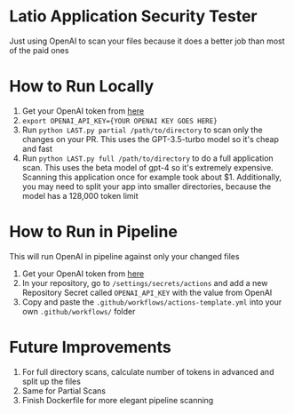 # Latio Application Security Tester
Just using OpenAI to scan your files because it does a better job than most of the paid ones

# How to Run Locally

1. Get your OpenAI token from [here](https://platform.openai.com/api-keys)
2. `export OPENAI_API_KEY={YOUR OPENAI KEY GOES HERE}`
3. Run `python LAST.py partial /path/to/directory` to scan only the changes on your PR. This uses the GPT-3.5-turbo model so it's cheap and fast
4. Run `python LAST.py full /path/to/directory` to do a full application scan. This uses the beta model of gpt-4 so it's extremely expensive. Scanning this application once for example took about $1. Additionally, you may need to split your app into smaller directories, because the model has a 128,000 token limit 

# How to Run in Pipeline

This will run OpenAI in pipeline against only your changed files

1. Get your OpenAI token from [here](https://platform.openai.com/api-keys)
2. In your repository, go to `/settings/secrets/actions` and add a new Repository Secret called `OPENAI_API_KEY` with the value from OpenAI
3. Copy and paste the `.github/workflows/actions-template.yml` into your own `.github/workflows/` folder

# Future Improvements
1. For full directory scans, calculate number of tokens in advanced and split up the files
2. Same for Partial Scans
3. Finish Dockerfile for more elegant pipeline scanning

